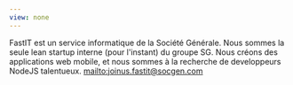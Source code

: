 ```yaml
---
view: none
---
```


FastIT est un service informatique de la Société Générale.
Nous sommes la seule lean startup interne (pour l'instant) du groupe SG.
Nous créons des applications web mobile, et nous sommes à la recherche de developpeurs NodeJS talentueux.
<mailto:joinus.fastit@socgen.com>

